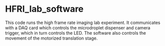 # HFRI_lab_software
This code runs the high frame rate imaging lab experiment. It communicates with a DAQ card which controls the microdroplet dispenser and camera trigger, which in turn controls the LED. The software also controls the movement of the motorized translation stage.
